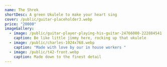 ```yaml
---
name: The Shrek
shortDesc: A green Ukulele to make your heart sing
cover: /public/guitar-placeholder3.webp
price: "20000"
imageGallery:
  - image: /public/guitar-player-playing-his-guitar-24766080-222884541.jpg
    caption: Be like little jimmy here, rocking up that ukulele
  - image: /public/charles-1024x768.webp
    caption: "Made with love by our in house workers "
  - image: /public/t42-front.webp
    caption: Made down to the finest detail
---
```

